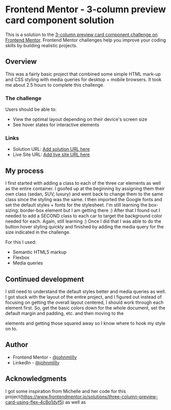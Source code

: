 # Frontend Mentor - 3-column preview card component solution

This is a solution to the [3-column preview card component challenge on Frontend Mentor](https://www.frontendmentor.io/challenges/3column-preview-card-component-pH92eAR2-). Frontend Mentor challenges help you improve your coding skills by building realistic projects. 

## Overview
This was a fairly basic project that combined some simple HTML mark-up and CSS styling with media queries for desktop + mobile browsers. It took me about 2.5 hours to complete this challenge.

### The challenge

Users should be able to:

- View the optimal layout depending on their device's screen size
- See hover states for interactive elements

### Links

- Solution URL: [Add solution URL here](https://your-solution-url.com)
- Live Site URL: [Add live site URL here](https://your-live-site-url.com)

## My process
I first started with adding a class to each of the three car elements as well as the entire container. I goofed up at the beginning by assigning them their own class (sedan, SUV, luxury) and went back to change them to the same class since the styling was the same. I then imported the Google fonts and set the default styles + fonts for the stylesheet. I'm still learning the box-sizing: border-box element but I am getting there :) After that I found out I needed to add a SECOND class to each car to target the background color needed for each. Again, still learning :) Once I did that I was able to do the button:hover styling quickly and finished by adding the media query for the size indicated in the challenge.

For this I used:
- Semantic HTML5 markup
- Flexbox
- Media queries

## Continued development

I still need to understand the default styles better and media queries as well. I got stuck with the layout of the entire project, and I figured out instead of focusing on getting the overall layout centered, I should work through each element first. So, get the basic colors down for the whole document, set the default margin and padding, etc. and then moving to the <div> elements and getting those squared away so I know where to hook my style on to. 
## Author

- Frontend Mentor - [@johnmlilly](https://www.frontendmentor.io/profile/johnmlilly)
- LinkedIn - [@johnmlilly](https://www.linkedin.com/in/johnmlilly/)

## Acknowledgments

I got some inspiration from Michelle and her code for this project(https://www.frontendmentor.io/solutions/three-column-preview-card-using-flex-4cBo1dyf5) as well as 
